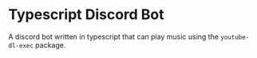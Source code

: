 # Typescript Discord Bot

A discord bot written in typescript that can play music using the `youtube-dl-exec` package.
